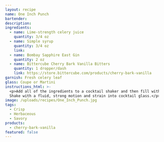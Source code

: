 ```yaml
---
layout: recipe
name: One Inch Punch
bartender:
description:
ingredients:
  - name: Lime-strength celery juice
    quantity: 3/4 oz
  - name: Simple syrup
    quantity: 3/4 oz
    link:
  - name: Bombay Sapphire East Gin
    quantity: 2 oz
  - name: Bittercube Cherry Bark Vanilla Bitters
    quantity: 1 dropper/dash
    link: https://store.bittercube.com/products/cherry-bark-vanilla
garnish: Fresh celery leaf
glass: Coupe or Martini
instructions_html: >-
  <p>Add all of the ingredients to a cocktail shaker and then fill with ice.
  Shake with a fluid, strong motion and strain into cocktail glass.</p>
image: /uploads/recipes/One_Inch_Punch.jpg
tags:
  - Crisp
  - Herbaceous
  - Savory
products:
  - cherry-bark-vanilla
featured: false
---
```



